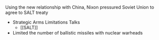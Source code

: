 

Using the new relationship with China, Nixon pressured Soviet Union to agree to SALT treaty
- Strategic Arms Limitations Talks 
	- [[SALT]] 
- Limited the number of ballistic missiles with nuclear warheads

